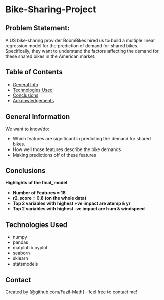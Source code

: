 # Bike-Sharing-Project

## Problem Statement:
A US bike-sharing provider BoomBikes hired us to build a multiple linear regression model for the prediction of demand for shared bikes. Specifically, they want to understand the factors affecting the demand for these shared bikes in the American market.


## Table of Contents
* [General Info](#general-information)
* [Technologies Used](#technologies-used)
* [Conclusions](#conclusions)
* [Acknowledgements](#acknowledgements)

<!-- You can include any other section that is pertinent to your problem -->

## General Information
We want to know/do:

- Which features are significant in predicting the demand for shared bikes.
- How well those features describe the bike demands
- Making predictions off of these features

<!-- You don't have to answer all the questions - just the ones relevant to your project. -->

## Conclusions
<b>Highlights of the final_model
- Number of Features = 18
- r2_score = 0.8 (on the whole data)
- Top 2 variables with highest +ve impact are atemp & yr
- Top 2 variables with highest -ve impact are hum & windspeed </b>

<!-- You don't have to answer all the questions - just the ones relevant to your project. -->


## Technologies Used
- numpy
- pandas
- matplotlib.pyplot
- seaborn
- sklearn
- statsmodels

<!-- As the libraries versions keep on changing, it is recommended to mention the version of library used in this project -->

## Contact
Created by [@github.com/Fazil-Math] - feel free to contact me!


<!-- Optional -->
<!-- ## License -->
<!-- This project is open source and available under the [... License](). -->

<!-- You don't have to include all sections - just the one's relevant to your project -->
